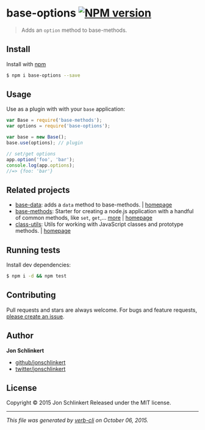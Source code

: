 # base-options [![NPM version](https://badge.fury.io/js/base-options.svg)](http://badge.fury.io/js/base-options)

> Adds an `option` method to base-methods.

## Install

Install with [npm](https://www.npmjs.com/)

```sh
$ npm i base-options --save
```

## Usage

Use as a plugin with with your `base` application:

```js
var Base = require('base-methods');
var options = require('base-options');

var base = new Base();
base.use(options); // plugin

// set/get options
app.option('foo', 'bar');
console.log(app.options);
//=> {foo: 'bar'}
```

## Related projects

* [base-data](https://www.npmjs.com/package/base-data): adds a `data` method to base-methods. | [homepage](https://github.com/jonschlinkert/base-data)
* [base-methods](https://www.npmjs.com/package/base-methods): Starter for creating a node.js application with a handful of common methods, like `set`, `get`,… [more](https://www.npmjs.com/package/base-methods) | [homepage](https://github.com/jonschlinkert/base-methods)
* [class-utils](https://www.npmjs.com/package/class-utils): Utils for working with JavaScript classes and prototype methods. | [homepage](https://github.com/jonschlinkert/class-utils)

## Running tests

Install dev dependencies:

```sh
$ npm i -d && npm test
```

## Contributing

Pull requests and stars are always welcome. For bugs and feature requests, [please create an issue](https://github.com/jonschlinkert/base-options/issues/new).

## Author

**Jon Schlinkert**

+ [github/jonschlinkert](https://github.com/jonschlinkert)
+ [twitter/jonschlinkert](http://twitter.com/jonschlinkert)

## License

Copyright © 2015 Jon Schlinkert
Released under the MIT license.

***

_This file was generated by [verb-cli](https://github.com/assemble/verb-cli) on October 06, 2015._